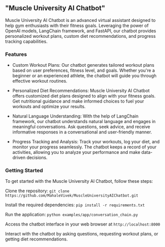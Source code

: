 ## "Muscle University AI Chatbot"

Muscle University AI Chatbot is an advanced virtual assistant designed to help gym enthusiasts with their fitness goals. Leveraging the power of OpenAI models, LangChain framework, and FastAPI, our chatbot provides personalized workout plans, custom diet recommendations, and progress tracking capabilities.

### Features
- Custom Workout Plans: Our chatbot generates tailored workout plans based on user preferences, fitness level, and goals. Whether you're a beginner or an experienced athlete, the chatbot will guide you through effective workout routines.

- Personalized Diet Recommendations: Muscle University AI Chatbot offers customized diet plans designed to align with your fitness goals. Get nutritional guidance and make informed choices to fuel your workouts and optimize your results.

- Natural Language Understanding: With the help of LangChain framework, our chatbot understands natural language and engages in meaningful conversations. Ask questions, seek advice, and receive informative responses in a conversational and user-friendly manner.

- Progress Tracking and Analysis: Track your workouts, log your diet, and monitor your progress seamlessly. The chatbot keeps a record of your activities, allowing you to analyze your performance and make data-driven decisions.

### Getting Started
To get started with the Muscle University AI Chatbot, follow these steps:

Clone the repository: `git clone https://github.com/MahaleVivek/MuscleUniversityAIChatbot.git`

Install the required dependencies: `pip install -r requirements.txt`

Run the application: `python examples/app/conversation_chain.py`

Access the chatbot interface in your web browser at `http://localhost:8000`

Interact with the chatbot by asking questions, requesting workout plans, or getting diet recommendations.

